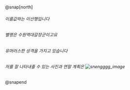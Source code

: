 @snap[north]
###### 이름값하는 이선행입니다
###### 별명은 수원역대갈장군이고요
###### 유머러스한 성격을 가지고 있습니다
###### 저를 잘 나타내줄 수 있는 사진과 연말 계획은 ![snengggg_image](https://img.insight.co.kr/static/2018/01/03/700/3tli7ayeflsb6835s31p.jpg)
@snapend
